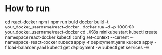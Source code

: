 # How to run

cd react-docker
npm i
npm run build
docker build -t your_docker_username/react-docker .
docker run -d -p 3000:80 your_docker_username/react-docker
cd ../K8s
minikube start
kubectl create namespace react-docker
kubectl config set-context --current --namespace=react-docker
kubectl apply -f deployment.yaml
kubectl apply -f load-balancer.yaml
kubectl get deployment -w
kubectl get services -w
